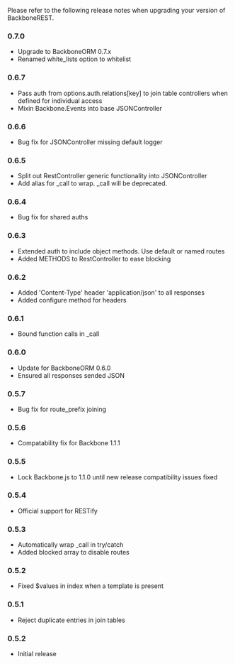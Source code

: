Please refer to the following release notes when upgrading your version of BackboneREST.

### 0.7.0
* Upgrade to BackboneORM 0.7.x
* Renamed white_lists option to whitelist

### 0.6.7
* Pass auth from options.auth.relations[key] to join table controllers when defined for individual access
* Mixin Backbone.Events into base JSONController

### 0.6.6
* Bug fix for JSONController missing default logger

### 0.6.5
* Split out RestController generic functionality into JSONController
* Add alias for _call to wrap. _call will be deprecated.

### 0.6.4
* Bug fix for shared auths

### 0.6.3
* Extended auth to include object methods. Use default or named routes
* Added METHODS to RestController to ease blocking

### 0.6.2
* Added 'Content-Type' header 'application/json' to all responses
* Added configure method for headers

### 0.6.1
* Bound function calls in _call

### 0.6.0
* Update for BackboneORM 0.6.0
* Ensured all responses sended JSON

### 0.5.7
* Bug fix for route_prefix joining

### 0.5.6
* Compatability fix for Backbone 1.1.1

### 0.5.5
* Lock Backbone.js to 1.1.0 until new release compatibility issues fixed

### 0.5.4
* Official support for RESTify

### 0.5.3
* Automatically wrap _call in try/catch
* Added blocked array to disable routes

### 0.5.2
* Fixed $values in index when a template is present

### 0.5.1
* Reject duplicate entries in join tables

### 0.5.2
* Initial release
